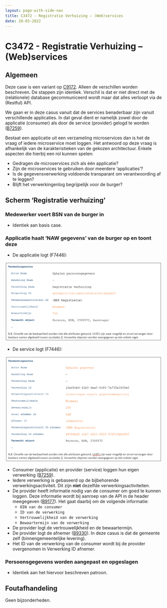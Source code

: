 ```yaml
---
layout: page-with-side-nav
title: C3472 - Registratie Verhuizing – (Web)services
date: 28-03-2022
---
```


# C3472 - Registratie Verhuizing – (Web)services

## Algemeen
Deze case is een variant op [C9172](./9172.md). Alleen de verschillen worden beschreven.
De stappen zijn identiek. Verschil is dat er niet direct met de (relationele) database gecommuniceerd wordt maar dat alles verloopt via de (Restful) API. 

We gaan er in deze casus vanuit dat de services benaderbaar zijn vanuit verschillende applicaties. In dat geval dient er namelijk zowel door de applicatie (consumer) als door de service (provider) gelogd te worden ([B7259](./7259.md)).

Bestaat een applicatie uit een verzameling microservices dan is het de vraag of iedere microservice moet loggen. Het antwoord op deze vraag is afhankelijk van de karakteristieken van de gekozen architectuur. Enkele aspecten die hierbij een rol kunnen spelen: 
-	Gedragen de microservices zich als één applicatie?
-	Zijn de microservices te gebruiken door meerdere ‘applicaties’?
-	Is de gegevensverwerking voldoende transparant om verantwoording af te leggen? 
-	Blijft het verwerkingenlog begrijpelijk voor de burger?

## Scherm ‘Registratie verhuizing’
### Medewerker voert BSN van de burger in
- Identiek aan basis case.

### Applicatie haalt ‘NAW gegevens’ van de burger op en toont deze
- De applicatie logt (F7446):

<img src="./assets/3472_1.png" alt="" width="700"/>
    
-	De service logt (F7446):
   

<img src="./assets/3472_2.png" alt="" width="700"/>
    
- Consumer (applicatie) en provider (service) loggen hun eigen verwerking ([B7259](./7259.md)).
- Iedere verwerking is gebaseerd op de bijbehorende verwerkingsactiviteit. Dit zijn **niet** dezelfde verwerkingsactiviteiten.
- 	De provider heeft informatie nodig van de consumer om goed te kunnen loggen. Deze informatie wordt bij aanroep van de API in de header meegegeven ([B9177](./9177.md)). Het gaat daarbij om de volgende informatie:
    - `OIN van de consumer`
    - `ID van de verwerking`
    - `Vertrouwelijkheid van de verwerking`
    - `Bewaartermijn van de verwerking`
- De provider logt de vertrouwelijkheid en de bewaartermijn.
- De provider logt de afnemer ([B9330](./9330.md)). In deze casus is dat de gemeente zelf (binnengemeentelijke levering). 
- Het ID van de verwerking van de consumer wordt bij de provider overgenomen in Verwerking ID afnemer.

### Persoonsgegevens worden aangepast en opgeslagen
- Identiek aan het hiervoor beschreven patroon.

## Foutafhandeling
Geen bijzonderheden.

